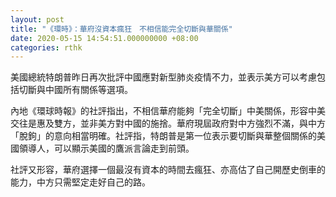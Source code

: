 ```yaml
---
layout: post
title: "《環時》：華府沒資本瘋狂　不相信能完全切斷與華關係"
date: 2020-05-15 14:54:51.000000000 +08:00
categories: rthk
---
```


美國總統特朗普昨日再次批評中國應對新型肺炎疫情不力，並表示美方可以考慮包括切斷與中國所有關係等選項。

內地《環球時報》的社評指出，不相信華府能夠「完全切斷」中美關係，形容中美交往是惠及雙方，並非美方對中國的施捨。華府現屆政府對中方強烈不滿，與中方「脫鉤」的意向相當明確。社評指，特朗普是第一位表示要切斷與華整個關係的美國領導人，可以顯示美國的鷹派言論走到前頭。

社評又形容，華府選擇一個最沒有資本的時間去瘋狂、亦高估了自己開歷史倒車的能力，中方只需堅定走好自己的路。
